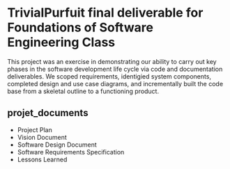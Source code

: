 # TrivialPurfuit final deliverable for Foundations of Software Engineering Class

This project was an exercise in demonstrating our ability to carry out key phases in the software development life cycle via code and documentation deliverables. We scoped requirements, identigied system components, completed design and use case diagrams, and incrementally built the code base from a skeletal outline to a functioning product.  

## projet_documents
- Project Plan
- Vision Document
- Software Design Document
- Software Requirements Specification
- Lessons Learned

